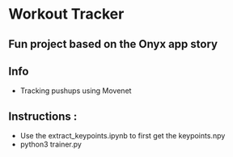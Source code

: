 # Workout Tracker
## Fun project based on the Onyx app story
## Info
- Tracking pushups using Movenet

## Instructions : 
- Use the extract_keypoints.ipynb to first get the keypoints.npy
- python3 trainer.py
